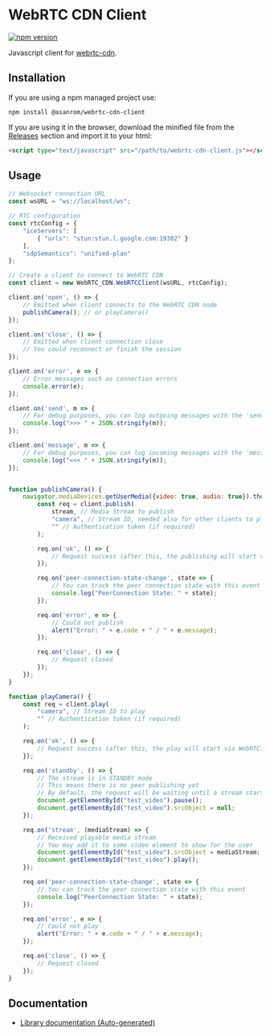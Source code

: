 # WebRTC CDN Client

[![npm version](https://badge.fury.io/js/%40asanrom%2Fwebrtc-cdn-client.svg)](https://badge.fury.io/js/%40asanrom%2Fwebrtc-cdn-client)

Javascript client for [webrtc-cdn](https://github.com/AgustinSRG/webrtc-cdn).

## Installation

If you are using a npm managed project use:

```
npm install @asanrom/webrtc-cdn-client
```

If you are using it in the browser, download the minified file from the [Releases](https://github.com/AgustinSRG/webrtc-cdn-client/tags) section and import it to your html:

```html
<script type="text/javascript" src="/path/to/webrtc-cdn-client.js"></script>
```

## Usage

```js
// Websocket connection URL
const wsURL = "ws://localhost/ws";

// RTC configuration
const rtcConfig = {
    "iceServers": [
        { "urls": "stun:stun.l.google.com:19302" }
    ],
    "sdpSemantics": "unified-plan"
};

// Create a client to connect to WebRTC CDN
const client = new WebRTC_CDN.WebRTCClient(wsURL, rtcConfig);

client.on('open', () => {
    // Emitted when client connects to the WebRTC CDN node
    publishCamera(); // or playCamera()
});

client.on('close', () => {
    // Emitted when client connection close
    // You could reconnect or finish the session
});

client.on('error', e => {
    // Error messages such as connection errors
    console.error(e);
});

client.on('send', m => {
    // For debug purposes, you can log outgoing messages with the 'send' event
    console.log(">>> " + JSON.stringify(m));
});

client.on('message', m => {
    // For debug purposes, you can log incoming messages with the 'message' event
    console.log("<<< " + JSON.stringify(m));
});


function publishCamera() {
    navigator.mediaDevices.getUserMedia({video: true, audio: true}).then((stream) => {
        const req = client.publish(
            stream, // Media Stream to publish
            "camera", // Stream ID, needed also for other clients to play the stream
            "" // Authentication token (if required)
        );

        req.on('ok', () => {
            // Request success (after this, the publishing will start via WebRTC)
        });

        req.on('peer-connection-state-change', state => {
            // You can track the peer connection state with this event
            console.log("PeerConnection State: " + state);
        });

        req.on('error', e => {
            // Could not publish
            alert("Error: " + e.code + " / " + e.message);
        });

        req.on('close', () => {
            // Request closed
        });
    });
}

function playCamera() {
    const req = client.play(
        "camera", // Stream ID to play
        "" // Authentication token (if required)
    );

    req.on('ok', () => {
        // Request success (after this, the play will start via WebRTC)
    });

    req.on('standby', () => {
        // The stream is in STANDBY mode
        // This means there is no peer publishing yet
        // By default, the request will be waiting until a stream starts
        document.getElementById("test_video").pause();
        document.getElementById("test_video").srcObject = null;
    });

    req.on('stream', (mediaStream) => {
        // Received playable media stream
        // You may add it to some video element to show for the user
        document.getElementById("test_video").srcObject = mediaStream;
        document.getElementById("test_video").play();
    });

    req.on('peer-connection-state-change', state => {
        // You can track the peer connection state with this event
        console.log("PeerConnection State: " + state);
    });

    req.on('error', e => {
        // Could not play
        alert("Error: " + e.code + " / " + e.message);
    });

    req.on('close', () => {
        // Request closed
    });
}

```

## Documentation

 - [Library documentation (Auto-generated)](https://agustinsrg.github.io/webrtc-cdn-client/)
